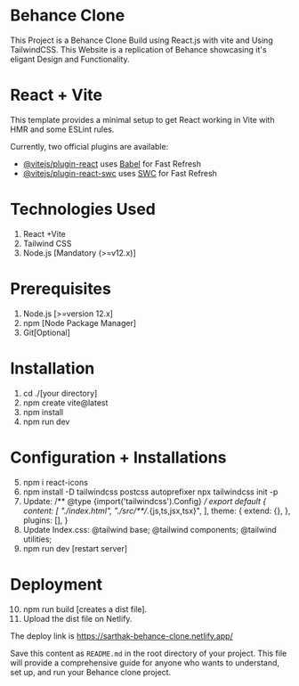 # Behance Clone
This Project is a Behance Clone Build using React.js with vite and Using TailwindCSS.
This Website is a replication of Behance showcasing it's eligant Design and Functionality.
# React + Vite

This template provides a minimal setup to get React working in Vite with HMR and some ESLint rules.

Currently, two official plugins are available:

- [@vitejs/plugin-react](https://github.com/vitejs/vite-plugin-react/blob/main/packages/plugin-react/README.md) uses [Babel](https://babeljs.io/) for Fast Refresh
- [@vitejs/plugin-react-swc](https://github.com/vitejs/vite-plugin-react-swc) uses [SWC](https://swc.rs/) for Fast Refresh

# Technologies Used
1. React +Vite
2. Tailwind CSS
3. Node.js [Mandatory (>=v12.x)]

# Prerequisites

1. Node.js [>=version 12.x]
2. npm [Node Package Manager]
3. Git[Optional]

# Installation
1. cd ./[your directory]
2. npm create vite@latest
3. npm install
4. npm run dev

# Configuration + Installations

5. npm i react-icons
6. npm install -D tailwindcss postcss autoprefixer
   npx tailwindcss init -p
7. Update: 
/** @type {import('tailwindcss').Config} */
export default {
  content: [
    "./index.html",
    "./src/**/*.{js,ts,jsx,tsx}",
  ],
  theme: {
    extend: {},
  },
  plugins: [],
}
8. Update Index.css:
   @tailwind base;
   @tailwind components;
   @tailwind utilities;
9. npm run dev [restart server]

# Deployment

10. npm run build [creates a dist file].
11. Upload the dist file on Netlify.

The deploy link is https://sarthak-behance-clone.netlify.app/

Save this content as `README.md` in the root directory of your project. This file will provide a comprehensive guide for anyone who wants to understand, set up, and run your Behance clone project.

